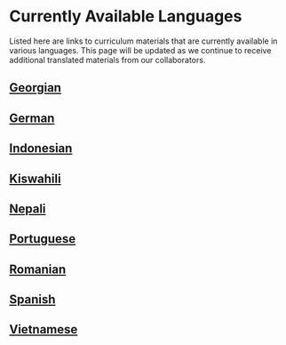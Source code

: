 # Currently Available Languages

Listed here are links to curriculum materials that are currently available in various languages. This page will be updated as we continue to receive additional translated materials from our collaborators.

## [Georgian](georgian.md)

## [German](german.md)

## [Indonesian ](indonesian.md)

## [Kiswahili](kiswahili.md)

## [Nepali](nepali.md)

## [Portuguese](portuguese.md) 

## [Romanian](romanian.md)

## [Spanish](spanish.md)

## [Vietnamese ](vietnamese.md)


